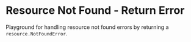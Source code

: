 # Resource Not Found - Return Error

Playground for handling resource not found errors by returning a `resource.NotFoundError`.
